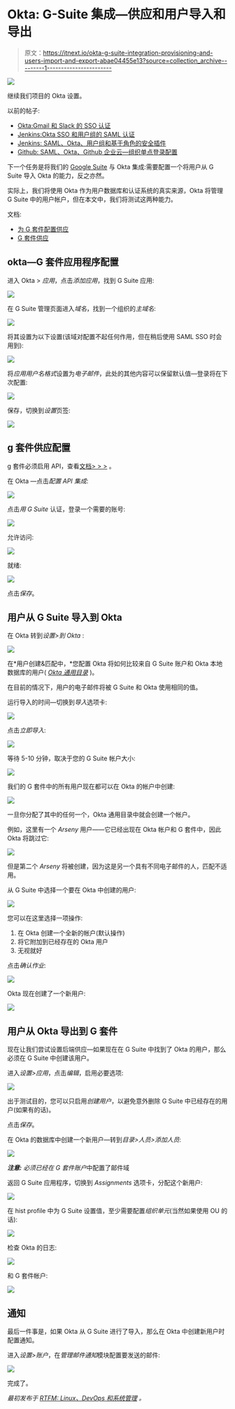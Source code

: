 # Okta: G-Suite 集成—供应和用户导入和导出

> 原文：<https://itnext.io/okta-g-suite-integration-provisioning-and-users-import-and-export-abae04455e13?source=collection_archive---------1----------------------->

![](img/8363e4592d20e5d200e3f53cded292f5.png)

继续我们项目的 Okta 设置。

以前的帖子:

*   [Okta:Gmail 和 Slack 的 SSO 认证](https://rtfm.co.ua/en/okta-sso-authentication-for-gmail-and-slack/)
*   [Jenkins:Okta SSO 和用户组的 SAML 认证](https://rtfm.co.ua/en/jenkins-saml-authentication-via-okta-and-users-groups/)
*   [Jenkins: SAML、Okta、用户组和基于角色的安全插件](https://rtfm.co.ua/en/jenkins-saml-okta-users-groups-and-role-based-security-plugin/)
*   [Github: SAML、Okta、Github 企业云—组织单点登录配置](https://rtfm.co.ua/en/github-saml-okta-and-github-enterprise-cloud-organization-sso-configurartion/)

下一个任务是将我们的 [Google Suite](https://gsuite.google.com/) 与 Okta 集成:需要配置一个将用户从 G Suite 导入 Okta 的能力，反之亦然。

实际上，我们将使用 Okta 作为用户数据库和认证系统的真实来源，Okta 将管理 G Suite 中的用户帐户，但在本文中，我们将测试这两种能力。

文档:

*   [为 G 套件配置供应](https://support.okta.com/help/s/article/28208416-Configuring-Provisioning-for-Google-Apps)
*   [G 套件供应](https://help.okta.com/en/prod/Content/Topics/Provisioning/Google/google-provisioning.htm)

## okta—G 套件应用程序配置

进入 Okta > *应用*，点击*添加应用*，找到 G Suite 应用:

![](img/2b7056388190d272478d480a09a93216.png)

在 G Suite 管理页面进入*域名*，找到一个组织的*主域名*:

![](img/f8d2082347a88f54aef9680dfbf12bb3.png)

将其设置为以下设置(该域对配置不起任何作用，但在稍后使用 SAML SSO 时会用到):

![](img/3f59515754d46b0bb35eaa1e780880a3.png)

将*应用用户名格式*设置为*电子邮件*，此处的其他内容可以保留默认值—登录将在下次配置:

![](img/e1411971ade41ae01f7dd03b03677e4b.png)

保存，切换到*设置*页签:

![](img/6391a9aeb0d1dd4864215de19f07d369.png)

## g 套件供应配置

g 套件必须启用 API，查看[文档> > >](https://support.aodocs.com/hc/en-us/articles/205158773-Enable-G-Suite-APIs-in-your-domain) 。

在 Okta —点击*配置 API 集成*:

![](img/f48b02f6a72bbf27dfe5a6be69baafb1.png)

点击*用 G Suite* 认证，登录一个需要的账号:

![](img/29f559c2c78181f3f7988bef52833221.png)

允许访问:

![](img/6fe52a4d90dc269a92a5d262eaf97e17.png)

就绪:

![](img/e153fa1f8220c747ade1fd96a5cbb8f9.png)

点击*保存*。

## 用户从 G Suite 导入到 Okta

在 Okta 转到*设置>到 Okta* :

![](img/c2b7a57ad4aaa206fe90ea45b69fab78.png)

在*用户创建&匹配中，*您配置 Okta 将如何比较来自 G Suite 账户和 Okta 本地数据库的用户( [*Okta 通用目录*](https://www.okta.com/products/universal-directory/) )。

在目前的情况下，用户的电子邮件将被 G Suite 和 Okta 使用相同的值。

运行导入的时间—切换到*导入*选项卡:

![](img/e8b2a012e3e6dda09cf9370199a6b88a.png)

点击*立即导入*:

![](img/a57984f9afc40155b5e20f5b3cc1dc9c.png)

等待 5-10 分钟，取决于您的 G Suite 帐户大小:

![](img/eeefc29a91bb20776daf5a827ebaa8a9.png)

我们的 G 套件中的所有用户现在都可以在 Okta 的帐户中创建:

![](img/c55371f79a8592404561c8b7aa749078.png)

一旦你分配了其中的任何一个，Okta 通用目录中就会创建一个帐户。

例如，这里有一个 *Arseny* 用户——它已经出现在 Okta 帐户和 G 套件中，因此 Okta 将跳过它:

![](img/dd06d5d45df3c74a192b3d5c0c3885fc.png)

但是第二个 *Arseny* 将被创建，因为这是另一个具有不同电子邮件的人，匹配不适用。

从 G Suite 中选择一个要在 Okta 中创建的用户:

![](img/c54ba6fd5901662df2f7dfba6826020d.png)

您可以在这里选择一项操作:

1.  在 Okta 创建一个全新的帐户(默认操作)
2.  将它附加到已经存在的 Okta 用户
3.  无视就好

点击*确认作业*:

![](img/61682b67bc2076ce797b9599eb058aea.png)

Okta 现在创建了一个新用户:

![](img/b489a3cd38ba44612ba3be554dfcfc44.png)

## 用户从 Okta 导出到 G 套件

现在让我们尝试设置后端供应—如果现在在 G Suite 中找到了 Okta 的用户，那么必须在 G Suite 中创建该用户。

进入*设置>应用*，点击*编辑*，启用必要选项:

![](img/ddf494865ea0a638900ebc38c9d60f2a.png)

出于测试目的，您可以只启用*创建用户*，以避免意外删除 G Suite 中已经存在的用户(如果有的话)。

点击*保存*。

在 Okta 的数据库中创建一个新用户—转到*目录>人员>添加人员*:

![](img/70568bd098586de25176f15241ea66be.png)

***注意:*** *必须已经在 G 套件账户*中配置了邮件域

返回 G Suite 应用程序，切换到 *Assignments* 选项卡，分配这个新用户:

![](img/1e4ed0696a98c1bba2867232195a96e9.png)

在 hist profile 中为 G Suite 设置值，至少需要配置*组织单元*(当然如果使用 OU 的话):

![](img/45be59723da15bc883d2f2a2202ce891.png)

检查 Okta 的日志:

![](img/21dfefb10e1aa2883efd748f171fb506.png)

和 G 套件帐户:

![](img/13801883bcfebd053ba9ba0bbbda63d2.png)

## 通知

最后一件事是，如果 Okta 从 G Suite 进行了导入，那么在 Okta 中创建新用户时配置通知。

进入*设置>账户*，在*管理邮件通知*模块配置要发送的邮件:

![](img/d489b305986c2aa54e37b5ac1de87473.png)

完成了。

*最初发布于* [*RTFM: Linux、DevOps 和系统管理*](https://rtfm.co.ua/en/okta-g-suite-integration-provisioning-and-users-import-and-export/) *。*